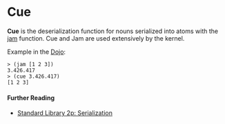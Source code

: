# Cue

**Cue** is the deserialization function for nouns serialized into atoms with the [jam](jam.md) function. Cue and Jam are used extensively by the kernel.

Example in the [Dojo](dojo.md):

```
> (jam [1 2 3])
3.426.417
> (cue 3.426.417)
[1 2 3]
```

#### Further Reading

- [Standard Library 2p: Serialization](../language/hoon/reference/stdlib/2p.md)
